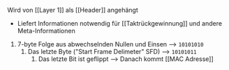 Wird von [[Layer 1]] als [[Header]] angehängt
- Liefert Informationen notwendig für [[Taktrückgewinnung]] und andere Meta-Informationen

1. 7-byte Folge aus abwechselnden Nullen und Einsen --> `10101010`
	1. Das letzte Byte ("Start Frame Delimeter" SFD) --> `10101011`
		1. Das letzte Bit ist geflippt --> Danach kommt [[MAC Adresse]]
